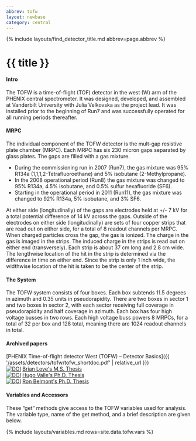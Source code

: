 ```yaml
---
abbrev: tofw
layout: newbase
category: central
---
```

{% include layouts/find_detector_title.md abbrev=page.abbrev %}
# {{ title }}

#### Intro
The TOFW is a time-of-flight (TOF) detector in the west (W) arm of the PHENIX central
spectrometer.  It was designed, developed, and assembled at Vanderbilt University with
Julia Velkovska as the project lead.  It was installed prior to the beginning of Run7
and was successfully operated for all running periods thereafter.

#### MRPC
The individual component of the TOFW detector is the mult-gap resistive plate chamber
(MRPC).  Each MRPC has six 230 micron gaps separated by glass plates.  The gaps are filled
with a gas mixture.

* During the commissioning run in 2007 (Run7), the gas mixture was 95%
R134a (1,1,1,2-Tetrafluoroethane) and 5% isobutane (2-Methylpropane).
* In the 2008 operational period (Run8) the gas mixture was changed to 95% R134a, 4.5% isobutane,
and 0.5% sulfur hexafluoride (SF6).
* Starting in the operational period in 2011 (Run11), the gas mixture was changed to 92%
R134a, 5% isobutane, and 3% SF6.

At either side (longitudinally) of the gaps are electrodes held at +/- 7 kV for a total
potential difference of 14 kV across the gaps.  Outside of the electrodes on either side
(longitudinally) are sets of four copper strips that are read out on either side, for a
total of 8 readout channels per MRPC.  When charged particles cross the gap, the gas is
ionized.  The charge in the gas is imaged in the strips.  The induced charge in the strips
is read out on either end (transversely).  Each strip is about 37 cm long and 2.8 cm wide.
The lengthwise location of the hit in the strip is determined via the difference in time
on either end.  Since the strip is only 1 inch wide, the widthwise location of the hit is
taken to be the center of the strip.

#### The System
The TOFW system consists of four boxes.  Each box subtends 11.5 degrees in azimuth and
0.35 units in pseudorapidity.  There are two boxes in sector 1 and two boxes in sector 2,
with each sector receiving full coverage in pseudorapidity and half coverage in azimuth.
Each box has four high voltage busses in two rows.  Each high voltage buss powers 8 MRPCs,
for a total of 32 per box and 128 total, meaning there are 1024 readout channels in total.

#### Archived papers
[PHENIX Time-of-flight detector West (TOFW) – Detector Basics]({{ '/assets/detectors/tofw/tofw_shortdoc.pdf' | relative_url }})  
[![DOI](https://zenodo.org/badge/DOI/10.5281/zenodo.3763901.svg)](https://doi.org/10.5281/zenodo.3763901)
[Brian Love's M.S. Thesis](https://www.phenix.bnl.gov/phenix/WWW/talk/archive/theses/2009/Love_Brian-thesis_BrianLove.pdf)  
[![DOI](https://zenodo.org/badge/DOI/10.5281/zenodo.3763871.svg)](https://doi.org/10.5281/zenodo.3763871)
[Hugo Valle's Ph.D. Thesis](https://www.phenix.bnl.gov/phenix/WWW/talk/archive/theses/2008/Valle_Hugo-thesisHugoValle.pdf)  
[![DOI](https://zenodo.org/badge/DOI/10.5281/zenodo.3763862.svg)](https://doi.org/10.5281/zenodo.3763862)
[Ron Belmont's Ph.D. Thesis](https://www.phenix.bnl.gov/phenix/WWW/talk/archive/theses/2012/Belmont_Ron-belmont.pdf)  

#### Variables and Accessors
These “get” methods give access to the TOFW variables used for analysis. The variable type, name of the get method, and a brief description are given below.

{% include layouts/variables.md rows=site.data.tofw.vars %}


